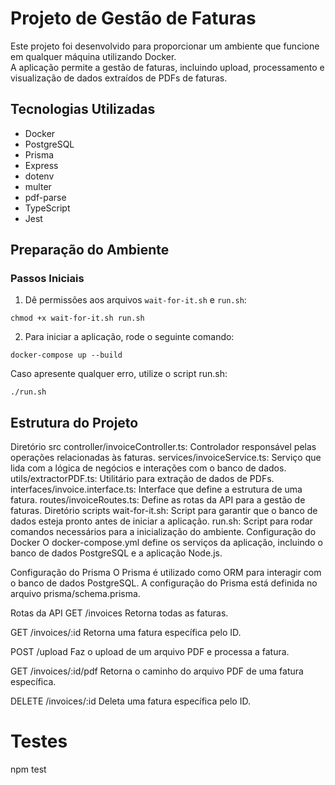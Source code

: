 # Projeto de Gestão de Faturas

Este projeto foi desenvolvido para proporcionar um ambiente que funcione em qualquer máquina utilizando Docker.  
A aplicação permite a gestão de faturas, incluindo upload, processamento e visualização de dados extraídos de PDFs de faturas.

## Tecnologias Utilizadas

- Docker
- PostgreSQL
- Prisma
- Express
- dotenv
- multer
- pdf-parse
- TypeScript
- Jest

## Preparação do Ambiente

### Passos Iniciais

1. Dê permissões aos arquivos `wait-for-it.sh` e `run.sh`:
   
`chmod +x wait-for-it.sh run.sh`

2. Para iniciar a aplicação, rode o seguinte comando:

`docker-compose up --build`

Caso apresente qualquer erro, utilize o script run.sh:

`./run.sh`


## Estrutura do Projeto
Diretório src
controller/invoiceController.ts: Controlador responsável pelas operações relacionadas às faturas.
services/invoiceService.ts: Serviço que lida com a lógica de negócios e interações com o banco de dados.
utils/extractorPDF.ts: Utilitário para extração de dados de PDFs.
interfaces/invoice.interface.ts: Interface que define a estrutura de uma fatura.
routes/invoiceRoutes.ts: Define as rotas da API para a gestão de faturas.
Diretório scripts
wait-for-it.sh: Script para garantir que o banco de dados esteja pronto antes de iniciar a aplicação.
run.sh: Script para rodar comandos necessários para a inicialização do ambiente.
Configuração do Docker
O docker-compose.yml define os serviços da aplicação, incluindo o banco de dados PostgreSQL e a aplicação Node.js.

Configuração do Prisma
O Prisma é utilizado como ORM para interagir com o banco de dados PostgreSQL. A configuração do Prisma está definida no arquivo prisma/schema.prisma.

Rotas da API
GET /invoices
Retorna todas as faturas.

GET /invoices/:id
Retorna uma fatura específica pelo ID.

POST /upload
Faz o upload de um arquivo PDF e processa a fatura.

GET /invoices/:id/pdf
Retorna o caminho do arquivo PDF de uma fatura específica.

DELETE /invoices/:id
Deleta uma fatura específica pelo ID.

# Testes
npm test
